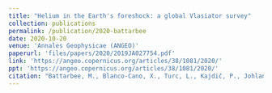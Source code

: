 ```yaml
---
title: "Helium in the Earth's foreshock: a global Vlasiator survey"
collection: publications
permalink: /publication/2020-battarbee
date: 2020-10-20
venue: 'Annales Geophysicae (ANGEO)'
paperurl: 'files/papers/2020/2019JA027754.pdf'
link: 'https://angeo.copernicus.org/articles/38/1081/2020/'
ppt: 'https://angeo.copernicus.org/articles/38/1081/2020/'
citation: "Battarbee, M., Blanco-Cano, X., Turc, L., Kajdič, P., Johlander, A., Tarvus, V., Fuselier, S., Trattner, K., Alho, M., Brito, T., Ganse, U., Pfau-Kempf, Y., Akhavan-Tafti, M., Karlsson, T., Raptis, S., Dubart, M., Grandin, M., Suni, J., and Palmroth, M.: Helium in the Earth's foreshock: a global Vlasiator survey, <i>Ann. Geophys.</i>, 38, 1081–1099, https://doi.org/10.5194/angeo-38-1081-2020 , 2020. "
---
```

